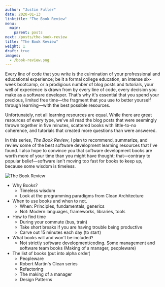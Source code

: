 ```yaml
---
author: "Justin Fuller"
date: 2020-01-13
linktitle: "The Book Review"
menu:
  main:
    parent: posts
next: /posts/the-book-review
title: "The Book Review"
weight: 1
draft: true
images:
  - /book-review.png
---
```


Every line of code that you write is the culmination of your profressional and educational experience; be it a formal college education, an intense six-week bootcamp, or a prodigious number of blog posts and tutorials, your well of experience is drawn from by every line of code, every decision you make as a software developer. That's why it's essential that you spend your precious, limited free time—the fragment that you use to better yourself through learning—with the best possible resources.

Unfortunately, not all learning resources are equal. While there are great resources of every type, we've all read the blog posts that were seemingly thrown together in five minutes, scattered books with little-to-no coherence, and tutorials that created more questions than were answered.

In this series, _The Book Review_, I plan to recommend, summarize, and review some of the best software development learning resources that I've found. I also hope to convince you that software development books are worth more of your time than you might have thought; that—contrary to popular belief—software isn't moving too fast for books to keep up, because some wisdom is timeless.

<!--more-->

![The Book Review](/book-review.png)

* Why Books?
  * Timeless wisdom
  * Look at the programming paradigms from Clean Architecture
* When to use books and when to not.
  * When: Principles, fundamentals, generics
  * Not: Modern languages, frameworks, libraries, tools
* How to find time
  * During your commute (bus, train)
  * Take short breaks if you are having trouble being productive
  * Carve out 15 minutes each day (to start)
* What books will and won't be included?
  * Not strictly software development/coding. Some management and software team books (Making of a manager, peopleware)
* The list of books (put into alpha order)
  * Peopleware
  * Robert Martin's Clean series
  * Refactoring
  * The making of a manager
  * Design Patterns
